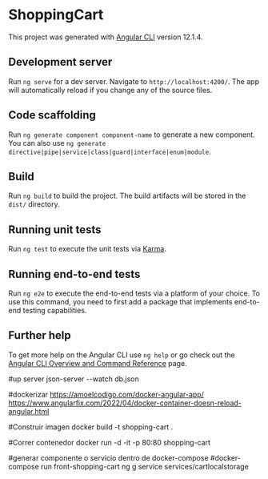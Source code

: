 # ShoppingCart

This project was generated with [Angular CLI](https://github.com/angular/angular-cli) version 12.1.4.

## Development server

Run `ng serve` for a dev server. Navigate to `http://localhost:4200/`. The app will automatically reload if you change any of the source files.

## Code scaffolding

Run `ng generate component component-name` to generate a new component. You can also use `ng generate directive|pipe|service|class|guard|interface|enum|module`.

## Build

Run `ng build` to build the project. The build artifacts will be stored in the `dist/` directory.

## Running unit tests

Run `ng test` to execute the unit tests via [Karma](https://karma-runner.github.io).

## Running end-to-end tests

Run `ng e2e` to execute the end-to-end tests via a platform of your choice. To use this command, you need to first add a package that implements end-to-end testing capabilities.

## Further help

To get more help on the Angular CLI use `ng help` or go check out the [Angular CLI Overview and Command Reference](https://angular.io/cli) page.


#up server
json-server --watch db.json

#dockerizar
https://amoelcodigo.com/docker-angular-app/
https://www.angularfix.com/2022/04/docker-container-doesn-reload-angular.html

#Construir imagen
docker build -t shopping-cart .

#Correr contenedor
docker run -d -it -p 80:80 shopping-cart

#generar componente o servicio dentro de docker-compose
#docker-compose run front-shopping-cart ng g service services/cartlocalstorage 